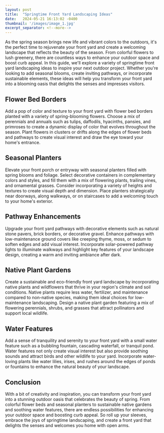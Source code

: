 ```yaml
---
layout: post
title:  "Springtime Front Yard Landscaping Ideas"
date:   2024-05-21 16:13:02 -0400
thumbnail: '/images/image_1.jpg'
excerpt_separator: <!--more-->
---
```

As the spring season brings new life and vibrant colors to the outdoors, it's the perfect time to rejuvenate your front yard and create a welcoming landscape that reflects the beauty of the season.<!--more--> From colorful flowers to lush greenery, there are countless ways to enhance your outdoor space and boost curb appeal. In this guide, we'll explore a variety of springtime front yard landscaping ideas to inspire your next outdoor project. Whether you're looking to add seasonal blooms, create inviting pathways, or incorporate sustainable elements, these ideas will help you transform your front yard into a blooming oasis that delights the senses and impresses visitors.

## Flower Bed Borders
Add a pop of color and texture to your front yard with flower bed borders planted with a variety of spring-blooming flowers. Choose a mix of perennials and annuals such as tulips, daffodils, hyacinths, pansies, and primroses to create a dynamic display of color that evolves throughout the season. Plant flowers in clusters or drifts along the edges of flower beds and pathways to create visual interest and draw the eye toward your home's entrance.

## Seasonal Planters
Elevate your front porch or entryway with seasonal planters filled with spring blooms and foliage. Select decorative containers in complementary colors and styles, and fill them with a mix of flowering plants, trailing vines, and ornamental grasses. Consider incorporating a variety of heights and textures to create visual depth and dimension. Place planters strategically near doorways, along walkways, or on staircases to add a welcoming touch to your home's exterior.

## Pathway Enhancements
Upgrade your front yard pathways with decorative elements such as natural stone pavers, brick borders, or decorative gravel. Enhance pathways with low-maintenance ground covers like creeping thyme, moss, or sedum to soften edges and add visual interest. Incorporate solar-powered pathway lights to illuminate walkways and highlight key features of your landscape design, creating a warm and inviting ambiance after dark.

## Native Plant Gardens
Create a sustainable and eco-friendly front yard landscape by incorporating native plants and wildflowers that thrive in your region's climate and soil conditions. Native plants require less water, fertilizer, and maintenance compared to non-native species, making them ideal choices for low-maintenance landscaping. Design a native plant garden featuring a mix of flowering perennials, shrubs, and grasses that attract pollinators and support local wildlife.

## Water Features
Add a sense of tranquility and serenity to your front yard with a small water feature such as a bubbling fountain, cascading waterfall, or tranquil pond. Water features not only create visual interest but also provide soothing sounds and attract birds and other wildlife to your yard. Incorporate water-loving plants like water lilies, irises, and rushes around the edges of ponds or fountains to enhance the natural beauty of your landscape.

## Conclusion
With a bit of creativity and inspiration, you can transform your front yard into a stunning outdoor oasis that celebrates the beauty of spring. From colorful flower beds and seasonal planters to sustainable native gardens and soothing water features, there are endless possibilities for enhancing your outdoor space and boosting curb appeal. So roll up your sleeves, embrace the joys of springtime landscaping, and create a front yard that delights the senses and welcomes you home with open arms.
